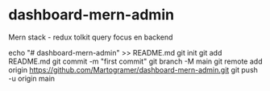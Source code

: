 # dashboard-mern-admin
Mern stack - redux tolkit query focus en backend

echo "# dashboard-mern-admin" >> README.md
git init
git add README.md
git commit -m "first commit"
git branch -M main
git remote add origin https://github.com/Martogramer/dashboard-mern-admin.git
git push -u origin main
